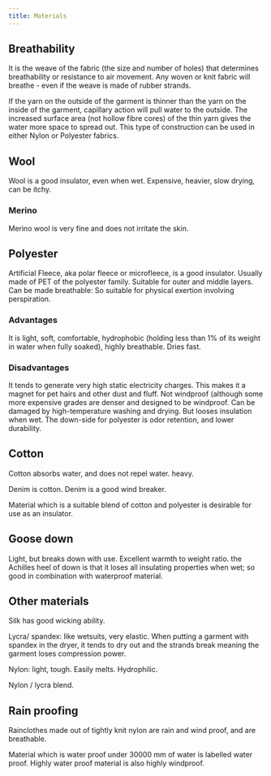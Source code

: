 ```yaml
---
title: Materials
---
```


## Breathability

It is the weave of the fabric (the size and number of holes) that
determines breathability or resistance to air movement. Any woven or
knit fabric will breathe - even if the weave is made of rubber strands.

If the yarn on the outside of the garment is thinner than the yarn on
the inside of the garment, capillary action will pull water to the
outside. The increased surface area (not hollow fibre cores) of the thin
yarn gives the water more space to spread out. This type of construction
can be used in either Nylon or Polyester fabrics.

## Wool

Wool is a good insulator, even when wet. Expensive, heavier, slow
drying, can be itchy.

### Merino

Merino wool is very fine and does not irritate the skin.

## Polyester

Artificial Fleece, aka polar fleece or microfleece, is a good insulator.
Usually made of PET of the polyester family. Suitable for outer and
middle layers. Can be made breathable: So suitable for physical exertion
involving perspiration.

### Advantages

It is light, soft, comfortable, hydrophobic (holding less than 1% of its
weight in water when fully soaked), highly breathable. Dries fast.

### Disadvantages

It tends to generate very high static electricity charges. This makes it
a magnet for pet hairs and other dust and fluff. Not windproof (although
some more expensive grades are denser and designed to be windproof. Can
be damaged by high-temperature washing and drying. But looses insulation
when wet. The down-side for polyester is odor retention, and lower
durability.

## Cotton

Cotton absorbs water, and does not repel water. heavy.

Denim is cotton. Denim is a good wind breaker.

Material which is a suitable blend of cotton and polyester is desirable
for use as an insulator.

## Goose down

Light, but breaks down with use. Excellent warmth to weight ratio. the
Achilles heel of down is that it loses all insulating properties when
wet; so good in combination with waterproof material.

## Other materials

Silk has good wicking ability.

Lycra/ spandex: like wetsuits, very elastic. When putting a garment with
spandex in the dryer, it tends to dry out and the strands break meaning
the garment loses compression power.

Nylon: light, tough. Easily melts. Hydrophilic.

Nylon / lycra blend.

## Rain proofing

Rainclothes made out of tightly knit nylon are rain and wind proof, and
are breathable.

Material which is water proof under 30000 mm of water is labelled water
proof. Highly water proof material is also highly windproof.
